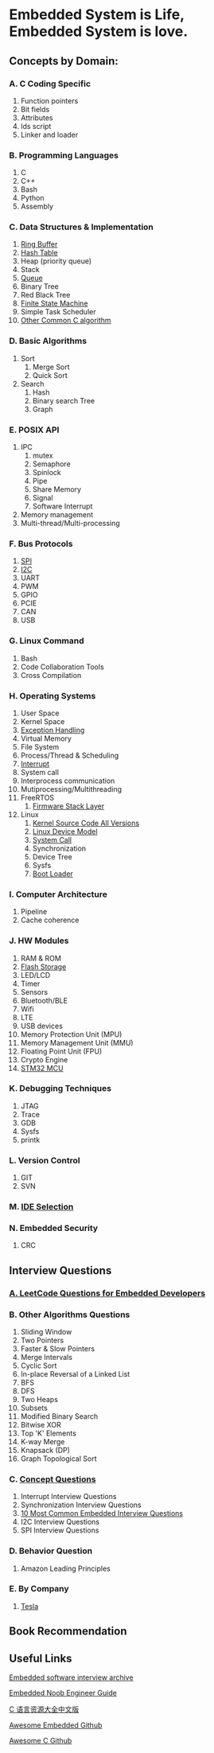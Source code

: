 # Embedded System is Life, Embedded System is love.


## Concepts by Domain:

### A. C Coding Specific
1.  Function pointers
2.  Bit fields
3.  Attributes
4.  lds script
5.  Linker and loader 

### B. Programming Languages
1. C
2. C++
3. Bash
4. Python
5. Assembly

### C. Data Structures & Implementation
1. [Ring Buffer](./Data_Struct_Implementation/circularRingBuffer)
2. [Hash Table](./Data_Struct_Implementation/hashTable)
3. Heap (priority queue)
4. Stack
5. [Queue](./Data_Struct_Implementation/queue)
6. Binary Tree
7. Red Black Tree
8. [Finite State Machine](Data_Struct_Implementation/stateMachine)
9. Simple Task Scheduler
10. [Other Common C algorithm](https://github.com/fragglet/c-algorithms)

### D. Basic Algorithms
1. Sort
   1.  Merge Sort
   2.  Quick Sort
2.  Search
    1.  Hash
    2.  Binary search Tree
    3.  Graph

### E. POSIX API 
1.  IPC 
    1.  mutex 
    2.  Semaphore
    3.  Spinlock 
    4.  Pipe
    5.  Share Memory
    6.  Signal
    7.  Software Interrupt
2. Memory management
3. Multi-thread/Multi-processing

### F. Bus Protocols
1.  [SPI](./Bus_Protocol/spi.md)
2.  [I2C](./Bus_Protocol/i2c.md)
3.  UART
4.  PWM
5.  GPIO
6.  PCIE
7.  CAN
8.  USB

### G. Linux Command 
1.  Bash
2.  Code Collaboration Tools
3.  Cross Compilation

### H. Operating Systems
1.  User Space
2.  Kernel Space
3.  [Exception Handling](Operating_System/Exception_ARM64.md)
4.  Virtual Memory
5.  File System
6.  Process/Thread & Scheduling
7.  [Interrupt](./Operating_System/Interrupt.md)
8.  System call
9.  Interprocess communication
10. Mutiprocessing/Multithreading
11. FreeRTOS
    1.  [Firmware Stack Layer](Operating_System/freertos/firmware_stack.md)
12. Linux
    1.  [Kernel Source Code All Versions](https://elixir.bootlin.com/linux/v4.9.242/source)
    2.  [Linux Device Model](./Operating_System/Linux/Linux_device_model.md)
    3.  [System Call](Operating_System/Linux/syscall.md)
    4.  Synchronization
    5.  Device Tree
    6.  Sysfs
    7.  [Boot Loader](Operating_System/Linux/boot_loader.md)

### I. Computer Architecture
1.  Pipeline
2.  Cache coherence

### J. HW Modules
1.  RAM & ROM
2.  [Flash Storage](./HW_Module/Flash_Storage.md)
3.  LED/LCD
4.  Timer
5.  Sensors
6.  Bluetooth/BLE
7.  Wifi
8.  LTE
9.  USB devices
10. Memory Protection Unit (MPU)
11. Memory Management Unit (MMU)
12. Floating Point Unit (FPU)
13. Crypto Engine
14. [STM32 MCU](http://www.emcu.it/STM32.html)

### K. Debugging Techniques
1.  JTAG
2.  Trace
3.  GDB
4.  Sysfs
5.  printk

### L. Version Control
1.  GIT
2.  SVN

### M. [IDE Selection](IDE_Selection/IDE.md)

### N. Embedded Security
1.  CRC

## Interview Questions


### [A.  LeetCode Questions for Embedded Developers](Interview/Algorithm/LeetCode_for_Embedded_Developer.md)

### B.  Other Algorithms Questions
1.  Sliding Window
2.  Two Pointers
3.  Faster & Slow Pointers
4.  Merge Intervals
5.  Cyclic Sort
6.  In-place Reversal of a Linked List
7.  BFS
8.  DFS
9.  Two Heaps
10. Subsets
11. Modified Binary Search
12. Bitwise XOR
13. Top 'K' Elements
14. K-way Merge
15. Knapsack (DP)
16. Graph Topological Sort


### C.  [Concept Questions](Interview/Concept/Concept_questions.md)
1. Interrupt Interview Questions
2. Synchronization Interview Questions
3. [10 Most Common Embedded Interview Questions](Interview/Concept/Common_embedded_interview.md)
4. I2C Interview Questions
5. SPI Interview Questions


### D.  Behavior Question
1.  Amazon Leading Principles

### E. By Company
1.  [Tesla](Interview/Company/tesla.md)

## Book Recommendation

## Useful Links
[Embedded software interview archive](https://docs.google.com/document/d/1uW030FMfBxKLxXz-eIwyzlMJdERN5DMEwtUnJMYsF-g/edit)

[Embedded Noob Engineer Guide](https://drive.google.com/file/d/0B8K8lEdVL_HUZHgwd0t5Zmc1d3c/view?usp=sharing)

[C 语言资源大全中文版](https://github.com/jobbole/awesome-c-cn#build-systems)

[Awesome Embedded Github](https://github.com/embedded-boston/awesome-embedded-systems)

[Awesome C Github](https://github.com/kozross/awesome-c)

